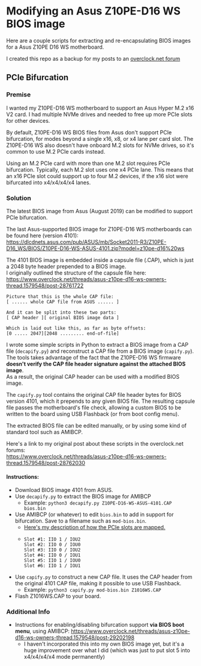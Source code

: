 # Modifying an Asus Z10PE-D16 WS BIOS image
Here are a couple scripts for extracting and re-encapsulating BIOS images for a Asus Z10PE D16 WS motherboard.  

I created this repo as a backup for my posts to an [overclock.net forum](https://www.overclock.net/threads/asus-z10pe-d16-ws-owners-thread.1579548/page-28)

## PCIe Bifurcation
### Premise
I wanted my Z10PE-D16 WS motherboard to support an Asus Hyper M.2 x16 V2 card. I had multiple NVMe drives and needed to free up more PCIe slots for other devices.  

By default, Z10PE-D16 WS BIOS files from Asus don't support PCIe bifurcation, for modes beyond a single x16, x8, or x4 lane per card slot.
The Z10PE-D16 WS also doesn't have onboard M.2 slots for NVMe drives, so it's common to use M.2 PCIe cards instead.  

Using an M.2 PCIe card with more than one M.2 slot requires PCIe bifurcation. Typically, each M.2 slot uses one x4 PCIe lane. This means that an x16 PCIe slot could support up to four M.2 devices, if the x16 slot were bifurcated into x4/x4/x4/x4 lanes.  

### Solution

The latest BIOS image from Asus (August 2019) can be modified to support PCIe bifurcation.

The last Asus-supported BIOS image for Z10PE-D16 WS motherboards can be found here (version 4101):  
https://dlcdnets.asus.com/pub/ASUS/mb/Socket2011-R3/Z10PE-D16_WS/BIOS/Z10PE-D16-WS-ASUS-4101.zip?model=z10pe-d16%20ws

The 4101 BIOS image is embedded inside a capsule file (.CAP), which is just a 2048 byte header prepended to a BIOS image.  
I originally outlined the structure of the capsule file here:  
https://www.overclock.net/threads/asus-z10pe-d16-ws-owners-thread.1579548/post-28761722
```
Picture that this is the whole CAP file:
[ ...... whole CAP file from ASUS ...... ]

And it can be split into these two parts:
[ CAP header ][ original BIOS image data ]

Which is laid out like this, as far as byte offsets:
[0 ..... 2047][2048 ......... end-of-file]
```

I wrote some simple scripts in Python to extract a BIOS image from a CAP file (`decapify.py`) and reconstruct a CAP file from a BIOS image (`capify.py`).  
The tools takes advantage of the fact that the Z10PE-D16 WS firmware **doesn't verify the CAP file header signature against the attached BIOS image**.  
As a result, the original CAP header can be used with a modified BIOS image.  

The `capify.py` tool contains the original CAP file header bytes for BIOS version 4101, which it prepends to any given BIOS file. The resulting capsule file passes the motherboard's file check, allowing a custom BIOS to be written to the board using USB Flashback (or from boot config menu).  

The extracted BIOS file can be edited manually, or by using some kind of standard tool such as AMIBCP.  

Here's a link to my original post about these scripts in the overclock.net forums:  
https://www.overclock.net/threads/asus-z10pe-d16-ws-owners-thread.1579548/post-28762030

#### Instructions:
* Download BIOS image 4101 from ASUS.
* Use `decapify.py` to extract the BIOS image for AMIBCP
    * Example: `python3 decapify.py Z10PE-D16-WS-ASUS-4101.CAP bios.bin`
* Use AMIBCP (or whatever) to edit `bios.bin` to add in support for bifurcation. Save to a filename such as `mod-bios.bin`.
    * [Here's my description of how the PCIe slots are mapped.](https://www.overclock.net/threads/asus-z10pe-d16-ws-owners-thread.1579548/post-28516664)
    * ```
      Slot #1: IIO 1 / IOU2
      Slot #2: IIO 0 / IOU0
      Slot #3: IIO 0 / IOU2
      Slot #4: IIO 0 / IOU1
      Slot #5: IIO 1 / IOU0
      Slot #6: IIO 1 / IOU1
      ```
* Use `capify.py` to construct a new CAP file. It uses the CAP header from the original 4101 CAP file, making it possible to use USB Flashback.
    * Example: `python3 capify.py mod-bios.bin Z1016WS.CAP`
* Flash Z1016WS.CAP to your board.

### Additional Info
* Instructions for enabling/disabling bifurcation support **via BIOS boot menu**, using AMIBCP: https://www.overclock.net/threads/asus-z10pe-d16-ws-owners-thread.1579548/post-29202198
    * I haven't incorporated this into my own BIOS image yet, but it's a huge improvement over what I did (which was just to put slot 5 into x4/x4/x4/x4 mode permanently)
